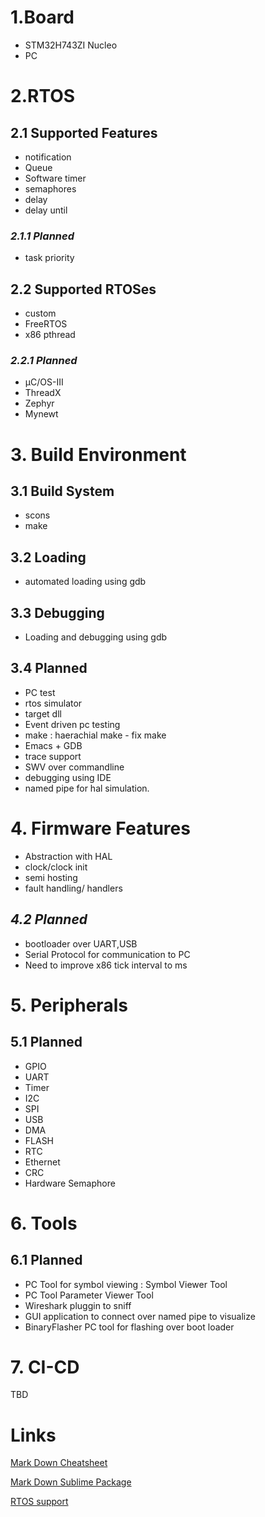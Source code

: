 # 1.Board
- STM32H743ZI Nucleo
- PC

# 2.RTOS

## 2.1 Supported Features
- notification
- Queue
- Software timer
- semaphores
- delay
- delay until

### *2.1.1 Planned*
- task priority

## 2.2 Supported RTOSes
- custom
- FreeRTOS
- x86 pthread

### *2.2.1 Planned*
- μC/OS-III
- ThreadX
- Zephyr
- Mynewt


# 3. Build Environment

## 3.1 Build System
- scons
- make

## 3.2 Loading
- automated loading using gdb

## 3.3 Debugging
- Loading and debugging using gdb

## 3.4 Planned
- PC test
- rtos simulator
- target dll
- Event driven pc testing
- make : haerachial make - fix make
- Emacs + GDB
- trace support
- SWV over commandline
- debugging using IDE
- named pipe for hal simulation.


# 4. Firmware Features
- Abstraction with HAL
- clock/clock init
- semi hosting
- fault handling/ handlers

## *4.2 Planned*
- bootloader over UART,USB
- Serial Protocol for communication to PC
- Need to improve x86 tick interval to ms


# 5. Peripherals
## 5.1 Planned
- GPIO
- UART
- Timer
- I2C
- SPI
- USB
- DMA
- FLASH
- RTC
- Ethernet
- CRC
- Hardware Semaphore

# 6. Tools
## 6.1 Planned
- PC Tool for symbol viewing : Symbol Viewer Tool
- PC Tool Parameter Viewer Tool
- Wireshark pluggin to sniff
- GUI application to connect over named pipe to visualize
- BinaryFlasher PC tool for flashing over boot loader

# 7. CI-CD
TBD

# Links
[Mark Down Cheatsheet](https://www.markdownguide.org/cheat-sheet/)

[Mark Down Sublime Package](https://packagecontrol.io/packages/MarkdownLivePreview)

[RTOS support](https://en.wikipedia.org/wiki/Comparison_of_real-time_operating_systems)